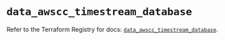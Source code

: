 # `data_awscc_timestream_database`

Refer to the Terraform Registry for docs: [`data_awscc_timestream_database`](https://registry.terraform.io/providers/hashicorp/awscc/0.70.0/docs/data-sources/timestream_database).
